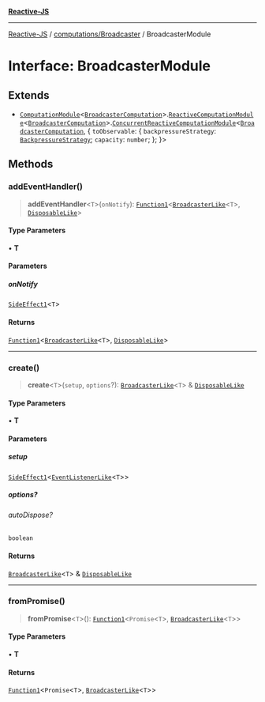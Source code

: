 [**Reactive-JS**](../../../README.md)

***

[Reactive-JS](../../../README.md) / [computations/Broadcaster](../README.md) / BroadcasterModule

# Interface: BroadcasterModule

## Extends

- [`ComputationModule`](../../interfaces/ComputationModule.md)\<[`BroadcasterComputation`](BroadcasterComputation.md)\>.[`ReactiveComputationModule`](../../interfaces/ReactiveComputationModule.md)\<[`BroadcasterComputation`](BroadcasterComputation.md)\>.[`ConcurrentReactiveComputationModule`](../../interfaces/ConcurrentReactiveComputationModule.md)\<[`BroadcasterComputation`](BroadcasterComputation.md), \{ `toObservable`: \{ `backpressureStrategy`: [`BackpressureStrategy`](../../../utils/type-aliases/BackpressureStrategy.md); `capacity`: `number`; \}; \}\>

## Methods

### addEventHandler()

> **addEventHandler**\<`T`\>(`onNotify`): [`Function1`](../../../functions/type-aliases/Function1.md)\<[`BroadcasterLike`](../../interfaces/BroadcasterLike.md)\<`T`\>, [`DisposableLike`](../../../utils/interfaces/DisposableLike.md)\>

#### Type Parameters

• **T**

#### Parameters

##### onNotify

[`SideEffect1`](../../../functions/type-aliases/SideEffect1.md)\<`T`\>

#### Returns

[`Function1`](../../../functions/type-aliases/Function1.md)\<[`BroadcasterLike`](../../interfaces/BroadcasterLike.md)\<`T`\>, [`DisposableLike`](../../../utils/interfaces/DisposableLike.md)\>

***

### create()

> **create**\<`T`\>(`setup`, `options`?): [`BroadcasterLike`](../../interfaces/BroadcasterLike.md)\<`T`\> & [`DisposableLike`](../../../utils/interfaces/DisposableLike.md)

#### Type Parameters

• **T**

#### Parameters

##### setup

[`SideEffect1`](../../../functions/type-aliases/SideEffect1.md)\<[`EventListenerLike`](../../../utils/interfaces/EventListenerLike.md)\<`T`\>\>

##### options?

###### autoDispose?

`boolean`

#### Returns

[`BroadcasterLike`](../../interfaces/BroadcasterLike.md)\<`T`\> & [`DisposableLike`](../../../utils/interfaces/DisposableLike.md)

***

### fromPromise()

> **fromPromise**\<`T`\>(): [`Function1`](../../../functions/type-aliases/Function1.md)\<`Promise`\<`T`\>, [`BroadcasterLike`](../../interfaces/BroadcasterLike.md)\<`T`\>\>

#### Type Parameters

• **T**

#### Returns

[`Function1`](../../../functions/type-aliases/Function1.md)\<`Promise`\<`T`\>, [`BroadcasterLike`](../../interfaces/BroadcasterLike.md)\<`T`\>\>
